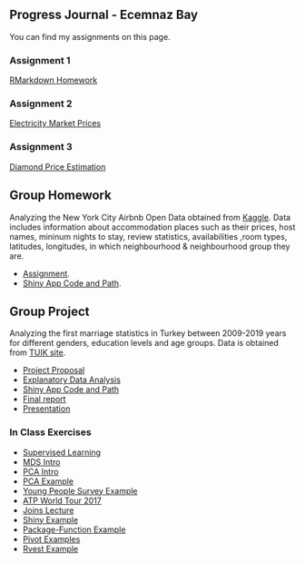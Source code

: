 ## Progress Journal - Ecemnaz Bay 

You can find my assignments on this page. 

### Assignment 1
[RMarkdown Homework](https://pjournal.github.io/boun01-Ecemnaz0/RMarkdown_Homework0.html)

### Assignment 2
[Electricity Market Prices](https://pjournal.github.io/boun01-Ecemnaz0/Assignment-2-Electricity-Market-Prices.html)

### Assignment 3
[Diamond Price Estimation](https://pjournal.github.io/boun01-Ecemnaz0/Assignment3-v3.html)

## Group Homework
Analyzing the New York City Airbnb Open Data obtained from [Kaggle](https://www.kaggle.com/dgomonov/new-york-city-airbnb-open-data).
Data includes information about accommodation places such as their prices, host names, mininum nights to stay, review statistics, availabilities ,room types, latitudes, longitudes, in which neighbourhood & neighbourhood group they are. 

* [Assignment](https://pjournal.github.io/boun01g-r-ammstein/GroupAssignment.html).
* [Shiny App Code and Path](https://pjournal.github.io/boun01g-r-ammstein/ShinyCodeReport.html).

## Group Project
Analyzing the first marriage statistics in Turkey between 2009-2019 years for different genders, education levels and age groups.
Data is obtained from [TUIK site](https://biruni.tuik.gov.tr/medas/?kn=112&locale=tr).

* [Project Proposal](https://pjournal.github.io/boun01g-r-ammstein/Project-Proposal.html)
* [Explanatory Data Analysis](https://pjournal.github.io/boun01g-r-ammstein/Project_Faz1.html)
* [Shiny App Code and Path](https://pjournal.github.io/boun01g-r-ammstein/Project_ShinyCodeReport.html)
* [Final report](https://pjournal.github.io/boun01g-r-ammstein/Project_Final.html)
* [Presentation](https://pjournal.github.io/boun01g-r-ammstein/GroupProject-MarriageStatistics-IE48A.pdf)

### In Class Exercises
* [Supervised Learning](https://pjournal.github.io/boun01-Ecemnaz0/InClassExercises/MachineLearningPartI/SupervisedLearning.html)
* [MDS Intro](https://pjournal.github.io/boun01-Ecemnaz0/InClassExercises/MachineLearningPartI/MDSIntro.html)
* [PCA Intro](https://pjournal.github.io/boun01-Ecemnaz0/InClassExercises/MachineLearningPartI/PCAIntro.html)
* [PCA Example](https://pjournal.github.io/boun01-Ecemnaz0/InClassExercises/MachineLearningPartI/PCAExample.html)
* [Young People Survey Example](https://pjournal.github.io/boun01-Ecemnaz0/InClassExercises/YoungPeopleSurvey/YoungPeopleSurvey.html)
* [ATP World Tour 2017](https://pjournal.github.io/boun01-Ecemnaz0/InClassExercises/ATPWorldTour2017/ATPWorldTour2017.html)
* [Joins Lecture](https://pjournal.github.io/boun01-Ecemnaz0/InClassExercises/JoinsLecture/JoinsLecture.html)
* [Shiny Example](https://pjournal.github.io/boun01-Ecemnaz0/InClassExercises/MoviesShiny/app.html)
* [Package-Function Example](https://pjournal.github.io/boun01-Ecemnaz0/InClassExercises/MyPackage/R/myfunctions.html)
* [Pivot Examples](https://pjournal.github.io/boun01-Ecemnaz0/InClassExercises/PivotLongerWider/PivotLongerWider.html)
* [Rvest Example](https://pjournal.github.io/boun01-Ecemnaz0/InClassExercises/RvestTutorial/RvestTutorialRscript.R)

